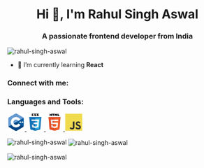 <h1 align="center">Hi 👋, I'm Rahul Singh Aswal</h1>
<h3 align="center">A passionate frontend developer from India</h3>

<p align="left"> <img src="https://komarev.com/ghpvc/?username=rahul-singh-aswal&label=Profile%20views&color=0e75b6&style=flat" alt="rahul-singh-aswal" /> </p>



- 🌱 I’m currently learning **React**

<h3 align="left">Connect with me:</h3>
<p align="left">
</p>

<h3 align="left">Languages and Tools:</h3>
<p align="left"> <a href="https://www.w3schools.com/cpp/" target="_blank" rel="noreferrer"> <img src="https://raw.githubusercontent.com/devicons/devicon/master/icons/cplusplus/cplusplus-original.svg" alt="cplusplus" width="40" height="40"/> </a> <a href="https://www.w3schools.com/css/" target="_blank" rel="noreferrer"> <img src="https://raw.githubusercontent.com/devicons/devicon/master/icons/css3/css3-original-wordmark.svg" alt="css3" width="40" height="40"/> </a> <a href="https://www.w3.org/html/" target="_blank" rel="noreferrer"> <img src="https://raw.githubusercontent.com/devicons/devicon/master/icons/html5/html5-original-wordmark.svg" alt="html5" width="40" height="40"/> </a> <a href="https://developer.mozilla.org/en-US/docs/Web/JavaScript" target="_blank" rel="noreferrer"> <img src="https://raw.githubusercontent.com/devicons/devicon/master/icons/javascript/javascript-original.svg" alt="javascript" width="40" height="40"/> </a> </p>

<p><img align="left" src="https://github-readme-stats.vercel.app/api/top-langs?username=rahul-singh-aswal&show_icons=true&locale=en&layout=compact" alt="rahul-singh-aswal" /></p>

<p>&nbsp;<img align="center" src="https://github-readme-stats.vercel.app/api?username=rahul-singh-aswal&show_icons=true&locale=en" alt="rahul-singh-aswal" /></p>

<p><img align="center" src="https://github-readme-streak-stats.herokuapp.com/?user=rahul-singh-aswal&" alt="rahul-singh-aswal" /></p>
